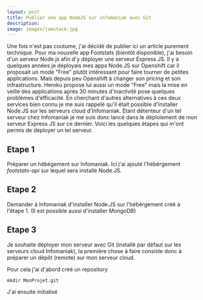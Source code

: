 ```yaml
---
layout: post
title: Publier une app NodeJS sur infomaniak avec Git
description: 
image: images/jamstack.jpg
---
```

Une fois n'est pas coutume, j'ai décidé de publier ici un article purement technique. Pour ma nouvelle app Footstats (bientôt disponible), j'ai besoin d'un serveur Node.js afin d'y déployer une serveur Express JS. Il y a quelques années je déployais mes apps Node.JS sur Openshift car il proposait un mode "Free" plutôt intéressant pour faire tourner de petites applications. Mais depuis peu Openshift à changer son pricing et son infrastructure. Heroku propose lui aussi un mode "Free" mais la mise en veille des applications après 30 minutes d'inactivité pose quelques problèmes d'éfficacité. En cherchant d'autres alternatives à ces deux services bien connu je me suis rappelé qu'il était possible d'installer Node.JS sur les serveurs cloud d'Infomaniak. Etant détenteur d'un tel serveur chez Infomaniak je me suis donc lancé dans le déploiement de mon serveur Express JS sur ce dernier. Voici les quelques étapes qui m'ont permis de déployer un tel serveur.

## Etape 1
Préparer un hébégement sur Infomaniak. Ici j'ai ajouté l'hébérgement _footstats-api_ sur lequel sera installé Node.JS.

## Etape 2 
Demander à Infomaniak d'installer Node.JS sur l'hébérgement créé à l'étape 1. (Il est possible aussi d'installer MongoDB)

## Etape 3
Je souhaite déployer mon serveur avec Git (installé par défaut sur les serveurs cloud Infomaniak), la première chose à faire consiste donc à préparer un dépôt (remote) sur mon serveur cloud. 

Pour cela j'ai d'abord créé un repository

`mkdir MonProjet.git`

J'ai ensuite initialisé